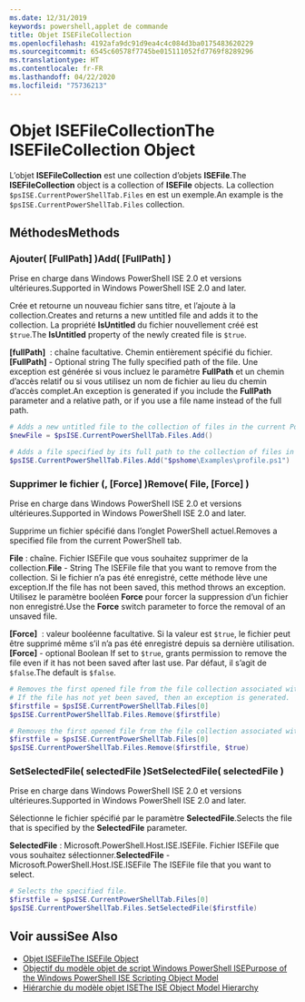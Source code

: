 ```yaml
---
ms.date: 12/31/2019
keywords: powershell,applet de commande
title: Objet ISEFileCollection
ms.openlocfilehash: 4192afa9dc91d9ea4c4c084d3ba0175483620229
ms.sourcegitcommit: 6545c60578f7745be015111052fd7769f8289296
ms.translationtype: HT
ms.contentlocale: fr-FR
ms.lasthandoff: 04/22/2020
ms.locfileid: "75736213"
---
```

# <a name="the-isefilecollection-object"></a><span data-ttu-id="c4249-103">Objet ISEFileCollection</span><span class="sxs-lookup"><span data-stu-id="c4249-103">The ISEFileCollection Object</span></span>

<span data-ttu-id="c4249-104">L’objet **ISEFileCollection** est une collection d’objets **ISEFile**.</span><span class="sxs-lookup"><span data-stu-id="c4249-104">The **ISEFileCollection** object is a collection of **ISEFile** objects.</span></span> <span data-ttu-id="c4249-105">La collection `$psISE.CurrentPowerShellTab.Files` en est un exemple.</span><span class="sxs-lookup"><span data-stu-id="c4249-105">An example is the `$psISE.CurrentPowerShellTab.Files` collection.</span></span>

## <a name="methods"></a><span data-ttu-id="c4249-106">Méthodes</span><span class="sxs-lookup"><span data-stu-id="c4249-106">Methods</span></span>

### <a name="add-fullpath-"></a><span data-ttu-id="c4249-107">Ajouter\( \[FullPath\] \)</span><span class="sxs-lookup"><span data-stu-id="c4249-107">Add\( \[FullPath\] \)</span></span>

<span data-ttu-id="c4249-108">Prise en charge dans Windows PowerShell ISE 2.0 et versions ultérieures.</span><span class="sxs-lookup"><span data-stu-id="c4249-108">Supported in Windows PowerShell ISE 2.0 and later.</span></span>

<span data-ttu-id="c4249-109">Crée et retourne un nouveau fichier sans titre, et l’ajoute à la collection.</span><span class="sxs-lookup"><span data-stu-id="c4249-109">Creates and returns a new untitled file and adds it to the collection.</span></span> <span data-ttu-id="c4249-110">La propriété **IsUntitled** du fichier nouvellement créé est `$true`.</span><span class="sxs-lookup"><span data-stu-id="c4249-110">The **IsUntitled** property of the newly created file is `$true`.</span></span>

<span data-ttu-id="c4249-111">**\[fullPath\]**  : chaîne facultative. Chemin entièrement spécifié du fichier.</span><span class="sxs-lookup"><span data-stu-id="c4249-111">**\[FullPath\]** - Optional string The fully specified path of the file.</span></span> <span data-ttu-id="c4249-112">Une exception est générée si vous incluez le paramètre **FullPath** et un chemin d’accès relatif ou si vous utilisez un nom de fichier au lieu du chemin d’accès complet.</span><span class="sxs-lookup"><span data-stu-id="c4249-112">An exception is generated if you include the **FullPath** parameter and a relative path, or if you use a file name instead of the full path.</span></span>

```powershell
# Adds a new untitled file to the collection of files in the current PowerShell tab.
$newFile = $psISE.CurrentPowerShellTab.Files.Add()

# Adds a file specified by its full path to the collection of files in the current PowerShell tab.
$psISE.CurrentPowerShellTab.Files.Add("$pshome\Examples\profile.ps1")
```

### <a name="remove-file-force-"></a><span data-ttu-id="c4249-113">Supprimer le fichier \(, \[Force\] \)</span><span class="sxs-lookup"><span data-stu-id="c4249-113">Remove\( File, \[Force\] \)</span></span>

<span data-ttu-id="c4249-114">Prise en charge dans Windows PowerShell ISE 2.0 et versions ultérieures.</span><span class="sxs-lookup"><span data-stu-id="c4249-114">Supported in Windows PowerShell ISE 2.0 and later.</span></span>

<span data-ttu-id="c4249-115">Supprime un fichier spécifié dans l’onglet PowerShell actuel.</span><span class="sxs-lookup"><span data-stu-id="c4249-115">Removes a specified file from the current PowerShell tab.</span></span>

<span data-ttu-id="c4249-116">**File** : chaîne. Fichier ISEFile que vous souhaitez supprimer de la collection.</span><span class="sxs-lookup"><span data-stu-id="c4249-116">**File** - String The ISEFile file that you want to remove from the collection.</span></span> <span data-ttu-id="c4249-117">Si le fichier n’a pas été enregistré, cette méthode lève une exception.</span><span class="sxs-lookup"><span data-stu-id="c4249-117">If the file has not been saved, this method throws an exception.</span></span> <span data-ttu-id="c4249-118">Utilisez le paramètre booléen **Force** pour forcer la suppression d’un fichier non enregistré.</span><span class="sxs-lookup"><span data-stu-id="c4249-118">Use the **Force** switch parameter to force the removal of an unsaved file.</span></span>

<span data-ttu-id="c4249-119">**\[Force\]**  : valeur booléenne facultative. Si la valeur est `$true`, le fichier peut être supprimé même s’il n’a pas été enregistré depuis sa dernière utilisation.</span><span class="sxs-lookup"><span data-stu-id="c4249-119">**\[Force\]** - optional Boolean If set to `$true`, grants permission to remove the file even if it has not been saved after last use.</span></span> <span data-ttu-id="c4249-120">Par défaut, il s’agit de `$false`.</span><span class="sxs-lookup"><span data-stu-id="c4249-120">The default is `$false`.</span></span>

```powershell
# Removes the first opened file from the file collection associated with the current PowerShell tab.
# If the file has not yet been saved, then an exception is generated.
$firstfile = $psISE.CurrentPowerShellTab.Files[0]
$psISE.CurrentPowerShellTab.Files.Remove($firstfile)

# Removes the first opened file from the file collection associated with the current PowerShell tab, even if it has not been saved.
$firstfile = $psISE.CurrentPowerShellTab.Files[0]
$psISE.CurrentPowerShellTab.Files.Remove($firstfile, $true)
```

### <a name="setselectedfile-selectedfile-"></a><span data-ttu-id="c4249-121">SetSelectedFile\( selectedFile \)</span><span class="sxs-lookup"><span data-stu-id="c4249-121">SetSelectedFile\( selectedFile \)</span></span>

<span data-ttu-id="c4249-122">Prise en charge dans Windows PowerShell ISE 2.0 et versions ultérieures.</span><span class="sxs-lookup"><span data-stu-id="c4249-122">Supported in Windows PowerShell ISE 2.0 and later.</span></span>

<span data-ttu-id="c4249-123">Sélectionne le fichier spécifié par le paramètre **SelectedFile**.</span><span class="sxs-lookup"><span data-stu-id="c4249-123">Selects the file that is specified by the **SelectedFile** parameter.</span></span>

<span data-ttu-id="c4249-124">**SelectedFile** : Microsoft.PowerShell.Host.ISE.ISEFile. Fichier ISEFile que vous souhaitez sélectionner.</span><span class="sxs-lookup"><span data-stu-id="c4249-124">**SelectedFile** - Microsoft.PowerShell.Host.ISE.ISEFile The ISEFile file that you want to select.</span></span>

```powershell
# Selects the specified file.
$firstfile = $psISE.CurrentPowerShellTab.Files[0]
$psISE.CurrentPowerShellTab.Files.SetSelectedFile($firstfile)
```

## <a name="see-also"></a><span data-ttu-id="c4249-125">Voir aussi</span><span class="sxs-lookup"><span data-stu-id="c4249-125">See Also</span></span>

- [<span data-ttu-id="c4249-126">Objet ISEFile</span><span class="sxs-lookup"><span data-stu-id="c4249-126">The ISEFile Object</span></span>](The-ISEFile-Object.md)
- [<span data-ttu-id="c4249-127">Objectif du modèle objet de script Windows PowerShell ISE</span><span class="sxs-lookup"><span data-stu-id="c4249-127">Purpose of the Windows PowerShell ISE Scripting Object Model</span></span>](Purpose-of-the-Windows-PowerShell-ISE-Scripting-Object-Model.md)
- [<span data-ttu-id="c4249-128">Hiérarchie du modèle objet ISE</span><span class="sxs-lookup"><span data-stu-id="c4249-128">The ISE Object Model Hierarchy</span></span>](The-ISE-Object-Model-Hierarchy.md)
